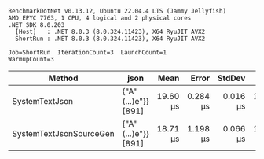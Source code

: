 ```

BenchmarkDotNet v0.13.12, Ubuntu 22.04.4 LTS (Jammy Jellyfish)
AMD EPYC 7763, 1 CPU, 4 logical and 2 physical cores
.NET SDK 8.0.203
  [Host]   : .NET 8.0.3 (8.0.324.11423), X64 RyuJIT AVX2
  ShortRun : .NET 8.0.3 (8.0.324.11423), X64 RyuJIT AVX2

Job=ShortRun  IterationCount=3  LaunchCount=1  
WarmupCount=3  

```
| Method                  | json                | Mean     | Error    | StdDev   | Min      | Max      | Gen0   | Allocated |
|------------------------ |-------------------- |---------:|---------:|---------:|---------:|---------:|-------:|----------:|
| SystemTextJson          | {&quot;A&quot;(...)e&quot;}} [891] | 19.60 μs | 0.284 μs | 0.016 μs | 19.58 μs | 19.62 μs | 0.0305 |   3.19 KB |
| SystemTextJsonSourceGen | {&quot;A&quot;(...)e&quot;}} [891] | 18.71 μs | 1.198 μs | 0.066 μs | 18.66 μs | 18.78 μs | 0.0305 |   3.19 KB |
